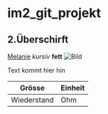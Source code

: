 # im2_git_projekt
## 2.Überschirft

[Melanie](https://melaniesue.ch)
*kursiv*
**fett**
![Bild](Bildname-imgleichenOrdner.jpg)

Text kommt hier hin


|Grösse     |Einheit        |
|-----------|---------------|
|Wiederstand|Ohm            |